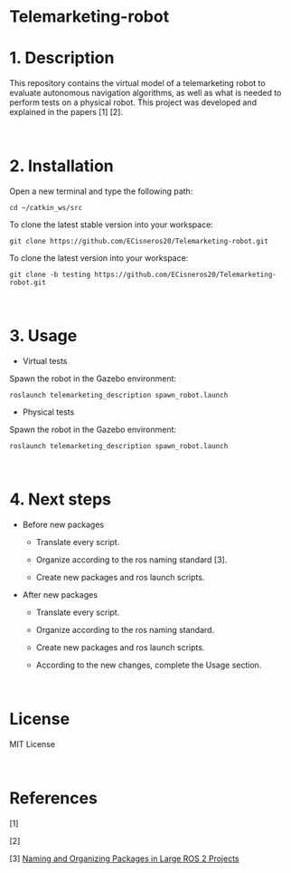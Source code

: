 # Telemarketing-robot

# 1. Description

This repository contains the virtual model of a telemarketing robot to evaluate autonomous navigation algorithms, as well as what is needed to perform tests on a physical robot. This project was developed and explained in the papers [1] [2].

</br>

# 2. Installation

Open a new terminal and type the following path:

    cd ~/catkin_ws/src

To clone the latest stable version into your workspace:

    git clone https://github.com/ECisneros20/Telemarketing-robot.git

To clone the latest version into your workspace:

    git clone -b testing https://github.com/ECisneros20/Telemarketing-robot.git

</br>

# 3. Usage

* Virtual tests

Spawn the robot in the Gazebo environment:

    roslaunch telemarketing_description spawn_robot.launch

* Physical tests

Spawn the robot in the Gazebo environment:

    roslaunch telemarketing_description spawn_robot.launch

</br>

# 4. Next steps

* Before new packages

    - Translate every script.

    - Organize according to the ros naming standard [3].

    - Create new packages and ros launch scripts.

* After new packages

    - Translate every script.

    - Organize according to the ros naming standard.

    - Create new packages and ros launch scripts.

    - According to the new changes, complete the Usage section.

</br>

# License

MIT License

</br>

# References

[1]

[2]

[3] <a href = "https://automaticaddison.com/naming-and-organizing-packages-in-large-ros-2-projects/">Naming and Organizing Packages in Large ROS 2 Projects</a>
